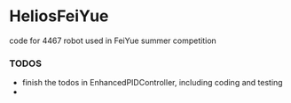 # HeliosFeiYue
code for 4467 robot used in FeiYue summer competition

### TODOS
- finish the todos in EnhancedPIDController, including coding and testing
- 